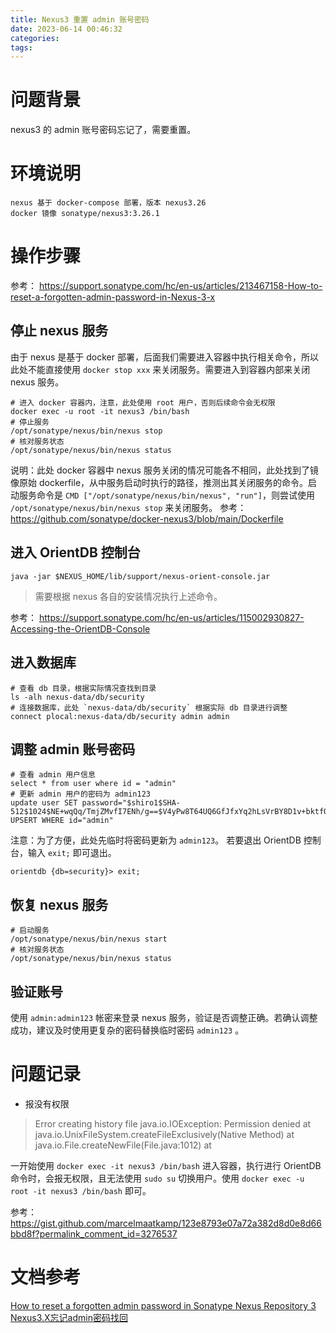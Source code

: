 ```yaml
---
title: Nexus3 重置 admin 账号密码
date: 2023-06-14 00:46:32
categories:
tags:
---
```



# 问题背景

nexus3 的 admin 账号密码忘记了，需要重置。

# 环境说明

```
nexus 基于 docker-compose 部署，版本 nexus3.26
docker 镜像 sonatype/nexus3:3.26.1
```

# 操作步骤

参考： https://support.sonatype.com/hc/en-us/articles/213467158-How-to-reset-a-forgotten-admin-password-in-Nexus-3-x

<!-- more -->

## 停止 nexus 服务
由于 nexus 是基于 docker 部署，后面我们需要进入容器中执行相关命令，所以此处不能直接使用 `docker stop xxx` 来关闭服务。需要进入到容器内部来关闭 nexus 服务。

```
# 进入 docker 容器内，注意，此处使用 root 用户，否则后续命令会无权限
docker exec -u root -it nexus3 /bin/bash
# 停止服务
/opt/sonatype/nexus/bin/nexus stop
# 核对服务状态
/opt/sonatype/nexus/bin/nexus status
```

说明：此处 docker 容器中 nexus 服务关闭的情况可能各不相同，此处找到了镜像原始 dockerfile，从中服务启动时执行的路径，推测出其关闭服务的命令。启动服务命令是  `CMD ["/opt/sonatype/nexus/bin/nexus", "run"]`，则尝试使用 `/opt/sonatype/nexus/bin/nexus stop` 来关闭服务。
参考： https://github.com/sonatype/docker-nexus3/blob/main/Dockerfile 

## 进入 OrientDB 控制台

```
java -jar $NEXUS_HOME/lib/support/nexus-orient-console.jar
```

> 需要根据 nexus 各自的安装情况执行上述命令。

参考： https://support.sonatype.com/hc/en-us/articles/115002930827-Accessing-the-OrientDB-Console

## 进入数据库

```
# 查看 db 目录，根据实际情况查找到目录
ls -alh nexus-data/db/security
# 连接数据库，此处 `nexus-data/db/security` 根据实际 db 目录进行调整
connect plocal:nexus-data/db/security admin admin
```

## 调整 admin 账号密码

```
# 查看 admin 用户信息
select * from user where id = "admin"
# 更新 admin 用户的密码为 admin123
update user SET password="$shiro1$SHA-512$1024$NE+wqQq/TmjZMvfI7ENh/g==$V4yPw8T64UQ6GfJfxYq2hLsVrBY8D1v+bktfOxGdt4b/9BthpWPNUy/CBk6V9iA0nHpzYzJFWO8v/tZFtES8CA==" UPSERT WHERE id="admin"
```

注意：为了方便，此处先临时将密码更新为 `admin123`。
若要退出 OrientDB 控制台，输入 `exit;` 即可退出。

```
orientdb {db=security}> exit;
```

## 恢复 nexus 服务
```
# 启动服务
/opt/sonatype/nexus/bin/nexus start
# 核对服务状态
/opt/sonatype/nexus/bin/nexus status
```

## 验证账号

使用 `admin:admin123` 帐密来登录 nexus 服务，验证是否调整正确。若确认调整成功，建议及时使用更复杂的密码替换临时密码 `admin123` 。

# 问题记录

- 报没有权限
> Error creating history file java.io.IOException: Permission denied at java.io.UnixFileSystem.createFileExclusively(Native Method) at java.io.File.createNewFile(File.java:1012) at

一开始使用 `docker exec -it nexus3 /bin/bash` 进入容器，执行进行 OrientDB 命令时，会报无权限，且无法使用 `sudo su` 切换用户。使用 `docker exec -u root -it nexus3 /bin/bash` 即可。

参考： https://gist.github.com/marcelmaatkamp/123e8793e07a72a382d8d0e8d66bbd8f?permalink_comment_id=3276537


# 文档参考

[How to reset a forgotten admin password in Sonatype Nexus Repository 3](https://support.sonatype.com/hc/en-us/articles/213467158-How-to-reset-a-forgotten-admin-password-in-Nexus-3-x)
[Nexus3.X忘记admin密码找回](https://www.cnblogs.com/forever521Lee/p/10919512.html)
